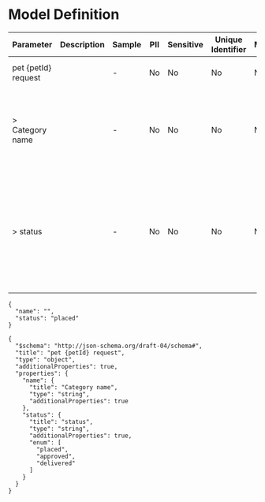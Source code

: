 # Model Definition
| Parameter | Description | Sample | PII | Sensitive | Unique Identifier | Mandatory | Default | Details |
| --- | --- | --- | --- | --- | --- | --- | --- | --- |
|  pet {petId} request |  |  -  | No | No | No | No |  |Data Type : object<br>  |
| &gt; Category name |  |  -  | No | No | No | No |  |Data Type : string<br> Min. length :  - <br> Max. length :  - <br> Regex :  - <br>  |
| &gt; status |  |  -  | No | No | No | No |  |Data Type : string<br> Min. length :  - <br> Max. length :  - <br> Regex :  - <br> Enum : placed, approved, delivered<br>  |





```
{
  "name": "",
  "status": "placed"
}
```




```
{
  "$schema": "http://json-schema.org/draft-04/schema#",
  "title": "pet {petId} request",
  "type": "object",
  "additionalProperties": true,
  "properties": {
    "name": {
      "title": "Category name",
      "type": "string",
      "additionalProperties": true
    },
    "status": {
      "title": "status",
      "type": "string",
      "additionalProperties": true,
      "enum": [
        "placed",
        "approved",
        "delivered"
      ]
    }
  }
}
```

